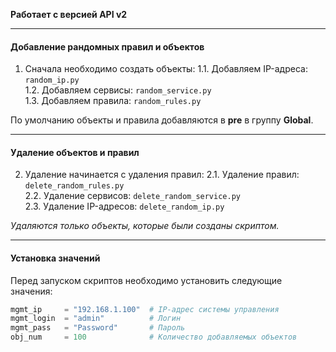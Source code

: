 **Работает с версией API v2**

---

#### Добавление рандомных правил и объектов

1. Сначала необходимо создать объекты:
   1.1. Добавляем IP-адреса: `random_ip.py`  
   1.2. Добавляем сервисы: `random_service.py`  
   1.3. Добавляем правила: `random_rules.py`  

По умолчанию объекты и правила добавляются в **pre** в группу **Global**.

---

#### Удаление объектов и правил

2. Удаление начинается с удаления правил:
   2.1. Удаление правил:    `delete_random_rules.py`  
   2.2. Удаление сервисов:  `delete_random_service.py`  
   2.3. Удаление IP-адресов: `delete_random_ip.py`  

*Удаляются только объекты, которые были созданы скриптом.*

---

#### Установка значений

Перед запуском скриптов необходимо установить следующие значения:

```python
mgmt_ip     = "192.168.1.100"  # IP-адрес системы управления
mgmt_login  = "admin"          # Логин
mgmt_pass   = "Password"       # Пароль
obj_num     = 100              # Количество добавляемых объектов
```